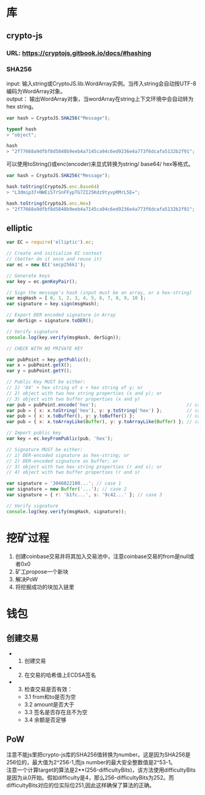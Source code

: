 # 库
## crypto-js
### URL: https://cryptojs.gitbook.io/docs/#hashing
### SHA256
input: 输入string或CryptoJS.lib.WordArray实例。当传入string会自动按UTF-8编码为WordArray对象。  
output： 输出WordArray对象，当wordArray在string上下文环境中会自动转为hex string。  
```js
var hash = CryptoJS.SHA256("Message");

typeof hash
> "object";

hash
> "2f77668a9dfbf8d5848b9eeb4a7145ca94c6ed9236e4a773f6dcafa5132b2f91";
```
可以使用toString()或enc(encoder)来显式转换为string/ base64/ hex等格式。  
```js
var hash = CryptoJS.SHA256("Message");

hash.toString(CryptoJS.enc.Base64)
> "L3dmip37+NWEi57rSnFFypTG7ZI25Kdz9tyvpRMrL5E=";

hash.toString(CryptoJS.enc.Hex)
> "2f77668a9dfbf8d5848b9eeb4a7145ca94c6ed9236e4a773f6dcafa5132b2f91";
```
## elliptic
```js
var EC = require('elliptic').ec;

// Create and initialize EC context
// (better do it once and reuse it)
var ec = new EC('secp256k1');

// Generate keys
var key = ec.genKeyPair();

// Sign the message's hash (input must be an array, or a hex-string)
var msgHash = [ 0, 1, 2, 3, 4, 5, 6, 7, 8, 9, 10 ];
var signature = key.sign(msgHash);

// Export DER encoded signature in Array
var derSign = signature.toDER();

// Verify signature
console.log(key.verify(msgHash, derSign));

// CHECK WITH NO PRIVATE KEY

var pubPoint = key.getPublic();
var x = pubPoint.getX();
var y = pubPoint.getY();

// Public Key MUST be either:
// 1) '04' + hex string of x + hex string of y; or
// 2) object with two hex string properties (x and y); or
// 3) object with two buffer properties (x and y)
var pub = pubPoint.encode('hex');                                 // case 1
var pub = { x: x.toString('hex'), y: y.toString('hex') };         // case 2
var pub = { x: x.toBuffer(), y: y.toBuffer() };                   // case 3
var pub = { x: x.toArrayLike(Buffer), y: y.toArrayLike(Buffer) }; // case 3

// Import public key
var key = ec.keyFromPublic(pub, 'hex');

// Signature MUST be either:
// 1) DER-encoded signature as hex-string; or
// 2) DER-encoded signature as buffer; or
// 3) object with two hex-string properties (r and s); or
// 4) object with two buffer properties (r and s)

var signature = '3046022100...'; // case 1
var signature = new Buffer('...'); // case 2
var signature = { r: 'b1fc...', s: '9c42...' }; // case 3

// Verify signature
console.log(key.verify(msgHash, signature));
```
# 挖矿过程
1. 创建coinbase交易并将其加入交易池中，注意coinbase交易的from是null或者0x0
2. 矿工propose一个新块
3. 解决PoW
4. 将挖掘成功的块加入链里
# 钱包
## 创建交易
- 1. 创建交易
- 2. 在交易的哈希值上ECDSA签名
- 3. 检查交易是否有效：
  - 3.1 from和to是否为空
  - 3.2 amount是否大于
  - 3.3 签名是否存在且不为空
  - 3.4 余额是否足够
## PoW
注意不能js里把crypto-js库的SHA256值转换为number。这是因为SHA256是256位的，最大值为2^256-1,而js number的最大安全整数值是2^53-1。  
注意一个计算target的算法是2**(256-difficultyBits)，该方法使用difficultyBits是因为从0开始。假如difficulty是4，那么256-difficultyBits为252。而difficultyBits对应的位实际位251,因此这样确保了算法的正确。
